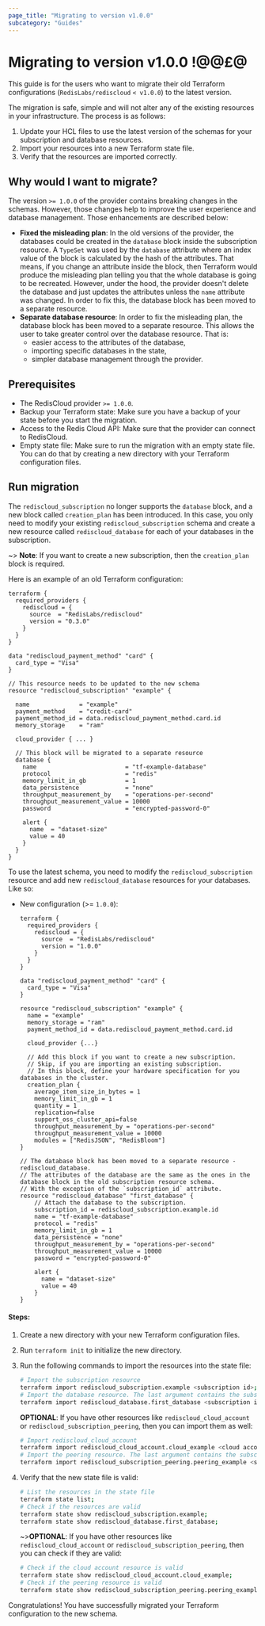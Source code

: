 ```yaml
---
page_title: "Migrating to version v1.0.0"
subcategory: "Guides"
---
```


# Migrating to version v1.0.0 !@$@£$@

This guide is for the users who want to migrate their old Terraform configurations (`RedisLabs/rediscloud` `< v1.0.0`)
to the latest version.

The migration is safe, simple and will not alter any of the existing resources in your infrastructure.
The process is as follows:

1. Update your HCL files to use the latest version of the schemas for your subscription and database resources.
2. Import your resources into a new Terraform state file.
3. Verify that the resources are imported correctly.

## Why would I want to migrate?

The version `>= 1.0.0` of the provider contains breaking changes in the schemas.
However, those changes help to improve the user experience and database management.
Those enhancements are described below:

* **Fixed the misleading plan**: In the old versions of the provider, the databases could be created in the
  `database` block inside the subscription resource. A `TypeSet` was used by the `database` attribute where an index
  value of the block is calculated by the hash of the attributes. That means, if you change an attribute inside the
  block, then Terraform would produce the misleading plan telling you that the whole database is going to be recreated.
  However, under the hood, the provider doesn't delete the database and just updates the attributes unless the `name`
  attribute was changed. In order to fix this, the database block has been moved to a separate resource.
* **Separate database resource**: In order to fix the misleading plan, the database block has been moved to a separate
  resource. This allows the user to take greater control over the database resource. That is:
  * easier access to the attributes of the database,
  * importing specific databases in the state,
  * simpler database management through the provider.

## Prerequisites

* The RedisCloud provider `>= 1.0.0`.
* Backup your Terraform state: Make sure you have a backup of your state before you start the migration.
* Access to the Redis Cloud API: Make sure that the provider can connect to RedisCloud.
* Empty state file: Make sure to run the migration with an empty state file. You can do that by creating a new directory
  with your Terraform configuration files.

## Run migration

The `rediscloud_subscription` no longer supports the `database` block, and a new block called `creation_plan` has been
introduced. In this case, you only need to modify your existing `rediscloud_subscription` schema and create a new
resource called `rediscloud_database` for each of your databases in the subscription.

~> **Note**: If you want to create a new subscription, then the `creation_plan` block is required.

Here is an example of an old Terraform configuration:

```hcl
terraform {
  required_providers {
    rediscloud = {
      source  = "RedisLabs/rediscloud"
      version = "0.3.0"
    }
  }
}

data "rediscloud_payment_method" "card" {
  card_type = "Visa"
}

// This resource needs to be updated to the new schema
resource "rediscloud_subscription" "example" {

  name              = "example"
  payment_method    = "credit-card"
  payment_method_id = data.rediscloud_payment_method.card.id
  memory_storage    = "ram"

  cloud_provider { ... }

  // This block will be migrated to a separate resource
  database {
    name                         = "tf-example-database"
    protocol                     = "redis"
    memory_limit_in_gb           = 1
    data_persistence             = "none"
    throughput_measurement_by    = "operations-per-second"
    throughput_measurement_value = 10000
    password                     = "encrypted-password-0"

    alert {
      name  = "dataset-size"
      value = 40
    }
  }
}
```

To use the latest schema, you need to modify the `rediscloud_subscription` resource and add new `rediscloud_database`
resources for your databases. Like so:

* New configuration (>= `1.0.0`):

  ```hcl
  terraform {
    required_providers {
      rediscloud = {
        source  = "RedisLabs/rediscloud"
        version = "1.0.0"
      }
    }
  }

  data "rediscloud_payment_method" "card" {
    card_type = "Visa"
  }
  
  resource "rediscloud_subscription" "example" {
    name = "example"
    memory_storage = "ram"
    payment_method_id = data.rediscloud_payment_method.card.id
  
    cloud_provider {...}
  
    // Add this block if you want to create a new subscription. 
    // Skip, if you are importing an existing subscription.
    // In this block, define your hardware specification for you databases in the cluster.
    creation_plan {
      average_item_size_in_bytes = 1
      memory_limit_in_gb = 1
      quantity = 1
      replication=false
      support_oss_cluster_api=false
      throughput_measurement_by = "operations-per-second"
      throughput_measurement_value = 10000
      modules = ["RedisJSON", "RedisBloom"]
  }

  // The database block has been moved to a separate resource - rediscloud_database.
  // The attributes of the database are the same as the ones in the database block in the old subscription resource schema. 
  // With the exception of the `subscription_id` attribute.
  resource "rediscloud_database" "first_database" {
      // Attach the database to the subscription.
      subscription_id = rediscloud_subscription.example.id
      name = "tf-example-database"
      protocol = "redis"
      memory_limit_in_gb = 1
      data_persistence = "none"
      throughput_measurement_by = "operations-per-second"
      throughput_measurement_value = 10000
      password = "encrypted-password-0"
  
      alert {
        name = "dataset-size"
        value = 40
      }
  }
  ```

#### Steps:

1. Create a new directory with your new Terraform configuration files.
2. Run `terraform init` to initialize the new directory.
3. Run the following commands to import the resources into the state file:
    ```bash
    # Import the subscription resource
    terraform import rediscloud_subscription.example <subscription id>;
    # Import the database resource. The last argument contains the subscription id and the database id separated by a slash.
    terraform import rediscloud_database.first_database <subscription id>/<database id>;
    ```
   **OPTIONAL**: If you have other resources like `rediscloud_cloud_account` or `rediscloud_subscription_peering`, then
   you can import them as well:
     ```bash
     # Import rediscloud_cloud_account
     terraform import rediscloud_cloud_account.cloud_example <cloud account id>;
     # Import the peering resource. The last argument contains the subscription id and the peering id separated by a slash.
     terraform import rediscloud_subscription_peering.peering_example <subscription_id>/<cloud account id>;
     ```


4. Verify that the new state file is valid:
    ```bash
    # List the resources in the state file
    terraform state list;
    # Check if the resources are valid
    terraform state show rediscloud_subscription.example;
    terraform state show rediscloud_database.first_database;
    ```
   ~>**OPTIONAL**: If you have other resources like `rediscloud_cloud_account` or `rediscloud_subscription_peering`, then
   you can check if they are valid:
     ```bash
     # Check if the cloud account resource is valid
     terraform state show rediscloud_cloud_account.cloud_example;
     # Check if the peering resource is valid
     terraform state show rediscloud_subscription_peering.peering_example;
     ```

Congratulations! You have successfully migrated your Terraform configuration to the new schema.
